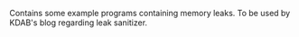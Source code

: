 Contains some example programs containing memory leaks.
To be used by KDAB's blog regarding leak sanitizer.
